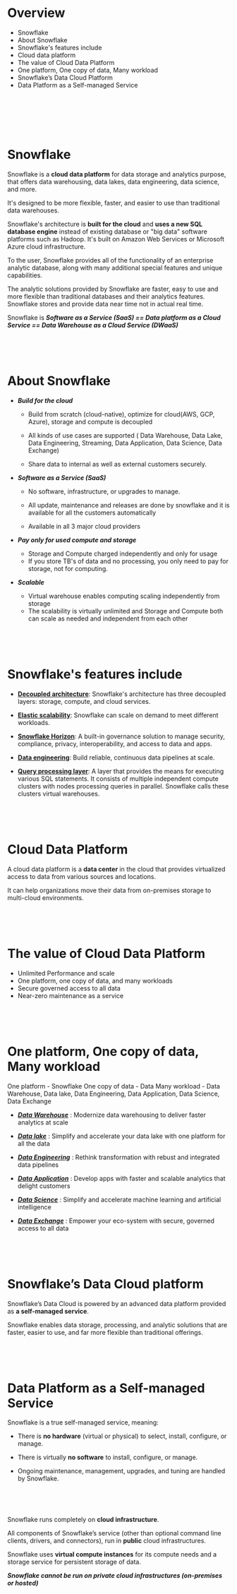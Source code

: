 # Overview

- Snowflake
- About Snowflake
- Snowflake's features include
- Cloud data platform
- The value of Cloud Data Platform
- One platform, One copy of data, Many workload
- Snowflake’s Data Cloud Platform
- Data Platform as a Self-managed Service

&nbsp;

&nbsp;

&nbsp;

# Snowflake

Snowflake is a **cloud data platform** for data storage and analytics purpose, that offers data warehousing, data lakes, data engineering, data science, and more.

It's designed to be more flexible, faster, and easier to use than traditional data warehouses.

Snowflake's architecture is **built for the cloud** and **uses a new SQL database engine** instead of existing database or "big data" software platforms such as Hadoop. It's built on Amazon Web Services or Microsoft Azure cloud infrastructure.

To the user, Snowflake provides all of the functionality of an enterprise analytic database, along with many additional special features and unique capabilities.

The analytic solutions provided by Snowflake are faster, easy to use and more flexible than traditional databases and their analytics features. Snowflake stores and provide data near time not in actual real time.

Snowflake is **_Software as a Service (SaaS) == Data platform as a Cloud Service == Data Warehouse as a Cloud Service (DWaaS)_**

&nbsp;

&nbsp;

# About Snowflake

- **_Build for the cloud_**

  - Build from scratch (cloud-native), optimize for cloud(AWS, GCP, Azure), storage and compute is decoupled

  - All kinds of use cases are supported ( Data Warehouse, Data Lake, Data Engineering, Streaming, Data Application, Data Science, Data Exchange)

  - Share data to internal as well as external customers securely.

- **_Software as a Service (SaaS)_**

  - No software, infrastructure, or upgrades to manage.

  - All update, maintenance and releases are done by snowflake and it is available for all the customers automatically
  - Available in all 3 major cloud providers

- **_Pay only for used compute and storage_**

  - Storage and Compute charged independently and only for usage
  - If you store TB's of data and no processing, you only need to pay for storage, not for computing.

- **_Scalable_**
  - Virtual warehouse enables computing scaling independently from storage
  - The scalability is virtually unlimited and Storage and Compute both can scale as needed and independent from each other

&nbsp;

&nbsp;

# Snowflake's features include

- <u>**Decoupled architecture**</u>: Snowflake's architecture has three decoupled layers: storage, compute, and cloud services.

- <u>**Elastic scalability**</u>: Snowflake can scale on demand to meet different workloads.

- <u>**Snowflake Horizon**</u>: A built-in governance solution to manage security, compliance, privacy, interoperability, and access to data and apps.

- <u>**Data engineering**</u>: Build reliable, continuous data pipelines at scale.

- <u>**Query processing layer**</u>: A layer that provides the means for executing various SQL statements. It consists of multiple independent compute clusters with nodes processing queries in parallel. Snowflake calls these clusters virtual warehouses.

&nbsp;

&nbsp;

# Cloud Data Platform

A cloud data platform is a **data center** in the cloud that provides virtualized access to data from various sources and locations.

It can help organizations move their data from on-premises storage to multi-cloud environments.

&nbsp;

&nbsp;

# The value of Cloud Data Platform

- Unlimited Performance and scale
- One platform, one copy of data, and many workloads
- Secure governed access to all data
- Near-zero maintenance as a service

&nbsp;

&nbsp;

# One platform, One copy of data, Many workload

One platform - Snowflake
One copy of data - Data
Many workload - Data Warehouse, Data lake, Data Engineering, Data Application, Data Science, Data Exchange

- <u>**_Data Warehouse_**</u> : Modernize data warehousing to deliver faster analytics at scale
- <u>**_Data lake_**</u> : Simplify and accelerate your data lake with one platform for all the data
- <u>**_Data Engineering_**</u> : Rethink transformation with rebust and integrated data pipelines

- <u>**_Data Application_**</u> : Develop apps with faster and scalable analytics that delight customers

- <u>**_Data Science_**</u> : Simplify and accelerate machine learning and artificial intelligence

- <u>**_Data Exchange_**</u> : Empower your eco-system with secure, governed access to all data

&nbsp;

&nbsp;

# Snowflake’s Data Cloud platform

Snowflake’s Data Cloud is powered by an advanced data platform provided as **a self-managed service**.

Snowflake enables data storage, processing, and analytic solutions that are faster, easier to use, and far more flexible than traditional offerings.

&nbsp;

&nbsp;

# Data Platform as a Self-managed Service

Snowflake is a true self-managed service, meaning:

- There is **no hardware** (virtual or physical) to select, install, configure, or manage.

- There is virtually **no software** to install, configure, or manage.

- Ongoing maintenance, management, upgrades, and tuning are handled by Snowflake.

&nbsp;

&nbsp;

Snowflake runs completely on **cloud infrastructure**.

All components of Snowflake’s service (other than optional command line clients, drivers, and connectors), run in **public** cloud infrastructures.

Snowflake uses **virtual compute instances** for its compute needs and a storage service for persistent storage of data.

**_Snowflake cannot be run on private cloud infrastructures (on-premises or hosted)_**

&nbsp;

&nbsp;

&nbsp;
